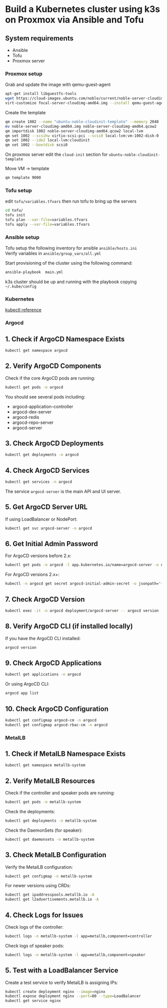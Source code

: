 # Build a Kubernetes cluster using k3s on Proxmox via Ansible and Tofu

## System requirements

* Ansible
* Tofu
* Proxmox server

### Proxmox setup

Grab and update the image with qemu-guest-agent

```bash
apt-get install libguestfs-tools
wget https://cloud-images.ubuntu.com/noble/current/noble-server-cloudimg-amd64.img
virt-customize focal-server-cloudimg-amd64.img --install qemu-guest-agent
```

Create the template

```bash
qm create 1002 --name "ubuntu-noble-cloudinit-template" --memory 2048 --net0 virtio,bridge=vmbr0
mv noble-server-cloudimg-amd64.img noble-server-cloudimg-amd64.qcow2
qm importdisk 1002 noble-server-cloudimg-amd64.qcow2 local-lvm
qm set 1002 --scsihw virtio-scsi-pci --scsi0 local-lvm:vm-1002-disk-0
qm set 1002 --ide2 local-lvm:cloudinit
qm set 1002 --bootdisk scsi0
```
On proxmox server edit the `cloud-init` section for `ubuntu-noble-cloudinit-template`

Move VM -> template

```bash
qm template 9000
```

### Tofu setup

edit `tofu/variables.tfvars` then run tofu to bring up the servers

```bash
cd tofu/
tofu init
tofu plan --var-file=variables.tfvars
tofu apply --var-file=variables.tfvars
```

### Ansible setup

Tofu setup the following inventory for ansible `ansible/hosts.ini`<br>
Verify variables in `ansible/group_vars/all.yml`

Start provisioning of the cluster using the following command:

```bash
ansible-playbook  main.yml
```

k3s cluster should be up and running with the playbook copying `~/.kube/config`

### Kubernetes

[kubectl reference](https://kubernetes.io/docs/reference/kubectl/quick-reference/)

### Argocd

## 1. Check if ArgoCD Namespace Exists

```bash
kubectl get namespace argocd
```

## 2. Verify ArgoCD Components

Check if the core ArgoCD pods are running:
```bash
kubectl get pods -n argocd
```

You should see several pods including:
- argocd-application-controller
- argocd-dex-server
- argocd-redis
- argocd-repo-server
- argocd-server

## 3. Check ArgoCD Deployments

```bash
kubectl get deployments -n argocd
```

## 4. Check ArgoCD Services

```bash
kubectl get services -n argocd
```

The service `argocd-server` is the main API and UI server.

## 5. Get ArgoCD Server URL

If using LoadBalancer or NodePort:
```bash
kubectl get svc argocd-server -n argocd
```

## 6. Get Initial Admin Password

For ArgoCD versions before 2.x:
```bash
kubectl get pods -n argocd -l app.kubernetes.io/name=argocd-server -o name | cut -d'/' -f 2
```

For ArgoCD versions 2.x+:
```bash
kubectl -n argocd get secret argocd-initial-admin-secret -o jsonpath="{.data.password}" | base64 -d
```

## 7. Check ArgoCD Version

```bash
kubectl exec -it -n argocd deployment/argocd-server -- argocd version
```

## 8. Verify ArgoCD CLI (if installed locally)

If you have the ArgoCD CLI installed:
```bash
argocd version
```

## 9. Check ArgoCD Applications

```bash
kubectl get applications -n argocd
```

Or using ArgoCD CLI:
```bash
argocd app list
```

## 10. Check ArgoCD Configuration

```bash
kubectl get configmap argocd-cm -n argocd
kubectl get configmap argocd-rbac-cm -n argocd
```

### MetalLB

## 1. Check if MetalLB Namespace Exists

```bash
kubectl get namespace metallb-system
```

## 2. Verify MetalLB Resources

Check if the controller and speaker pods are running:
```bash
kubectl get pods -n metallb-system
```

Check the deployments:
```bash
kubectl get deployments -n metallb-system
```

Check the DaemonSets (for speaker):
```bash
kubectl get daemonsets -n metallb-system
```

## 3. Check MetalLB Configuration

Verify the MetalLB configuration:
```bash
kubectl get configmap -n metallb-system
```

For newer versions using CRDs:
```bash
kubectl get ipaddresspools.metallb.io -A
kubectl get l2advertisements.metallb.io -A
```

## 4. Check Logs for Issues

Check logs of the controller:
```bash
kubectl logs -n metallb-system -l app=metallb,component=controller
```

Check logs of speaker pods:
```bash
kubectl logs -n metallb-system -l app=metallb,component=speaker
```

## 5. Test with a LoadBalancer Service

Create a test service to verify MetalLB is assigning IPs:
```bash
kubectl create deployment nginx --image=nginx
kubectl expose deployment nginx --port=80 --type=LoadBalancer
kubectl get service nginx
```
